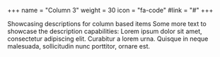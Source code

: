 +++
  name = "Column 3"
  weight = 30
  icon = "fa-code"
  #link = "#"
+++

  Showcasing descriptions for column based items
  Some more text to showcase the description capabilities:
  Lorem ipsum dolor sit amet, consectetur adipiscing elit.
  Curabitur a lorem urna.
  Quisque in neque malesuada, sollicitudin nunc porttitor, ornare est.
